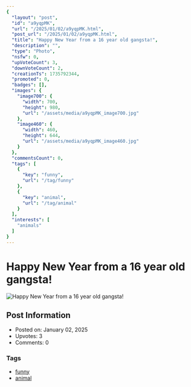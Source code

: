 ```yaml
---
{
  "layout": "post",
  "id": "a9yqpMK",
  "url": "/2025/01/02/a9yqpMK.html",
  "post_url": "/2025/01/02/a9yqpMK.html",
  "title": "Happy New Year from a 16 year old gangsta!",
  "description": "",
  "type": "Photo",
  "nsfw": 0,
  "upVoteCount": 3,
  "downVoteCount": 2,
  "creationTs": 1735792344,
  "promoted": 0,
  "badges": [],
  "images": {
    "image700": {
      "width": 700,
      "height": 980,
      "url": "/assets/media/a9yqpMK_image700.jpg"
    },
    "image460": {
      "width": 460,
      "height": 644,
      "url": "/assets/media/a9yqpMK_image460.jpg"
    }
  },
  "commentsCount": 0,
  "tags": [
    {
      "key": "funny",
      "url": "/tag/funny"
    },
    {
      "key": "animal",
      "url": "/tag/animal"
    }
  ],
  "interests": [
    "animals"
  ]
}
---
```


# Happy New Year from a 16 year old gangsta!

![Happy New Year from a 16 year old gangsta!](/assets/media/a9yqpMK_image700.jpg)

## Post Information

- Posted on: January 02, 2025
- Upvotes: 3
- Comments: 0

### Tags

- [funny](/tag/funny)
- [animal](/tag/animal)
